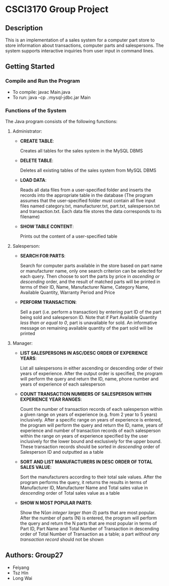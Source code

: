 # CSCI3170 Group Project

## Description

This is an implementation of a sales system for a computer part store to store information about transactions, computer parts and salespersons. The system supports interactive inquiries from user input in command lines.

###

## Getting Started

### Compile and Run the Program

- To compile: javac Main.java
- To run: java -cp .:mysql-jdbc.jar Main

### Functions of the System

The Java program consists of the following functions:

1. Administrator:

   - **CREATE TABLE**:

     Creates all tables for the sales system in the MySQL DBMS

   - **DELETE TABLE**:

     Deletes all existing tables of the sales system from MySQL DBMS

   - **LOAD DATA**:

     Reads all data files from a user-specified folder and inserts the records into the appropriate table in the database (The program assumes that the user-specified folder must contain all five input files named category.txt, manufacturer.txt, part.txt, salesperson.txt and transaction.txt. Each data file stores the data corresponds to its filename)

   - **SHOW TABLE CONTENT**:

     Prints out the content of a user-specified table

2. Salesperson:

   - **SEARCH FOR PARTS**:

     Search for computer parts available in the store based on part name or manufacturer name, only one search criterion can be selected for each query. Then choose to sort the parts by price in _ascending or descending_ order, and the result of matched parts will be printed in terms of their ID, Name, Manufacturer Name, Category Name, Available Quantity, Warranty Period and Price

   - **PERFORM TRANSACTION**:

     Sell a part (i.e. perform a transaction) by entering part ID of the part being sold and salesperson ID. Note that if Part Available Quantity _less than or equal to 0_, part is unavailable for sold. An informative message on remaining available quantity of the part sold will be printed

3. Manager:

   - **LIST SALESPERSONS IN ASC/DESC ORDER OF EXPERIENCE YEARS**:

     List all salespersons in either ascending or descending order of their years of experience. After the output order is specified, the program will perform the query and return the ID, name, phone number and years of experience of each salesperson

   - **COUNT TRANSACTION NUMBERS OF SALESPERSON WITHIN EXPERIENCE YEAR RANGES**:

     Count the number of transaction records of each salesperson within a given range on years of experience (e.g. from 2 year to 5 years) inclusively. After a specific range on years of experience is entered, the program will perform the query and return the ID, name, years of experience and number of transaction records of each salesperson within the range on years of experience specified by the user inclusively for the lower bound and exclusively for the upper bound. These transaction records should be sorted in _descending_ order of Salesperson ID and outputted as a table

   - **SORT AND LIST MANUFACTURERS IN DESC ORDER OF TOTAL SALES VALUE**:

     Sort the manufacturers according to their total sale values. After the program performs the query, it returns the results in terms of Manufacturer ID, Manufacturer Name and Total sales value in _descending_ order of Total sales value as a table

   - **SHOW N MOST POPULAR PARTS**:

     Show the N(_an integer larger than 0_) parts that are most popular. After the number of parts (N) is entered, the program will perform the query and return the N parts that are most popular in terms of Part ID, Part Name and Total Number of Transaction in descending order of Total Number of Transaction as a table; a part _without any transaction record_ should not be shown

## Authors: Group27

- Feiyang
- Tsz Hin
- Long Wai
